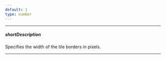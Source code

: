 ```yaml
---
default: 1
type: number
---
```

---
##### shortDescription
Specifies the width of the tile borders in pixels.

---
